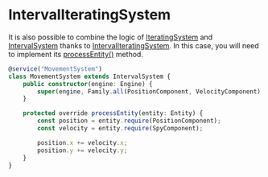 # IntervalIteratingSystem

It is also possible to combine the logic of [IteratingSystem](iteratingsystem.md) and [IntervalSystem](intervalsystem.md) thanks to [IntervalIteratingSystem](../../api/classes/intervaliteratingsystem.md). In this case, you will need to implement its [processEntity()](../../api/classes/intervaliteratingsystem.md#processentity) method.

```typescript
@service("MovementSystem")
class MovementSystem extends IntervalSystem {
	public constructor(engine: Engine) {
		super(engine, Family.all(PositionComponent, VelocityComponent).get(), 0.016);
	}

	protected override processEntity(entity: Entity) {
		const position = entity.require(PositionComponent);
		const velocity = entity.require(SpyComponent);

		position.x += velocity.x;
		position.y += velocity.y;
	}
}
```
